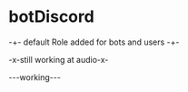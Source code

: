 # botDiscord

-+- default Role added for bots and users -+-

-x-still working at audio-x-

---working---
